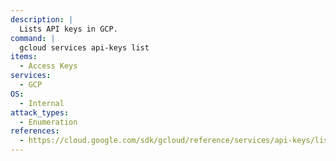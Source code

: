 ```yaml
---
description: |
  Lists API keys in GCP.
command: |
  gcloud services api-keys list
items:
  - Access Keys
services:
  - GCP
OS:
  - Internal
attack_types:
  - Enumeration
references:
  - https://cloud.google.com/sdk/gcloud/reference/services/api-keys/list
---
```

